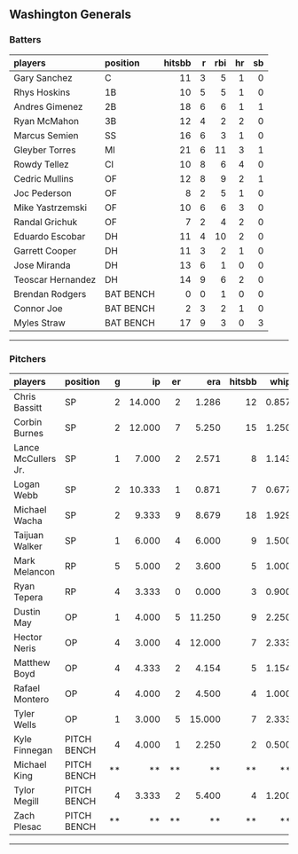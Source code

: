 ## Washington Generals

### Batters

 
|players           |position  | hitsbb|  r| rbi| hr| sb| 
|:-----------------|:---------|------:|--:|---:|--:|--:| 
|Gary Sanchez      |C         |     11|  3|   5|  1|  0| 
|Rhys Hoskins      |1B        |     10|  5|   5|  1|  0| 
|Andres Gimenez    |2B        |     18|  6|   6|  1|  1| 
|Ryan McMahon      |3B        |     12|  4|   2|  2|  0| 
|Marcus Semien     |SS        |     16|  6|   3|  1|  0| 
|Gleyber Torres    |MI        |     21|  6|  11|  3|  1| 
|Rowdy Tellez      |CI        |     10|  8|   6|  4|  0| 
|Cedric Mullins    |OF        |     12|  8|   9|  2|  1| 
|Joc Pederson      |OF        |      8|  2|   5|  1|  0| 
|Mike Yastrzemski  |OF        |     10|  6|   6|  3|  0| 
|Randal Grichuk    |OF        |      7|  2|   4|  2|  0| 
|Eduardo Escobar   |DH        |     11|  4|  10|  2|  0| 
|Garrett Cooper    |DH        |     11|  3|   2|  1|  0| 
|Jose Miranda      |DH        |     13|  6|   1|  0|  0| 
|Teoscar Hernandez |DH        |     14|  9|   6|  2|  0| 
|Brendan Rodgers   |BAT BENCH |      0|  0|   1|  0|  0| 
|Connor Joe        |BAT BENCH |      2|  3|   2|  1|  0| 
|Myles Straw       |BAT BENCH |     17|  9|   3|  0|  3| 


* * *

### Pitchers

 
|players             |position    |  g|     ip| er|    era| hitsbb|  whip| so|  w| sv| 
|:-------------------|:-----------|--:|------:|--:|------:|------:|-----:|--:|--:|--:| 
|Chris Bassitt       |SP          |  2| 14.000|  2|  1.286|     12| 0.857| 10|  2|  0| 
|Corbin Burnes       |SP          |  2| 12.000|  7|  5.250|     15| 1.250| 12|  1|  0| 
|Lance McCullers Jr. |SP          |  1|  7.000|  2|  2.571|      8| 1.143|  8|  1|  0| 
|Logan Webb          |SP          |  2| 10.333|  1|  0.871|      7| 0.677| 12|  2|  0| 
|Michael Wacha       |SP          |  2|  9.333|  9|  8.679|     18| 1.929|  8|  0|  0| 
|Taijuan Walker      |SP          |  1|  6.000|  4|  6.000|      9| 1.500|  3|  0|  0| 
|Mark Melancon       |RP          |  5|  5.000|  2|  3.600|      5| 1.000|  0|  0|  0| 
|Ryan Tepera         |RP          |  4|  3.333|  0|  0.000|      3| 0.900|  5|  1|  1| 
|Dustin May          |OP          |  1|  4.000|  5| 11.250|      9| 2.250|  4|  0|  0| 
|Hector Neris        |OP          |  4|  3.000|  4| 12.000|      7| 2.333|  5|  1|  0| 
|Matthew Boyd        |OP          |  4|  4.333|  2|  4.154|      5| 1.154|  3|  1|  0| 
|Rafael Montero      |OP          |  4|  4.000|  2|  4.500|      4| 1.000|  5|  1|  0| 
|Tyler Wells         |OP          |  1|  3.000|  5| 15.000|      7| 2.333|  3|  0|  0| 
|Kyle Finnegan       |PITCH BENCH |  4|  4.000|  1|  2.250|      2| 0.500|  9|  0|  2| 
|Michael King        |PITCH BENCH | **|     **| **|     **|     **|    **| **| **| **| 
|Tylor Megill        |PITCH BENCH |  4|  3.333|  2|  5.400|      4| 1.200|  3|  0|  0| 
|Zach Plesac         |PITCH BENCH | **|     **| **|     **|     **|    **| **| **| **| 


* * *


